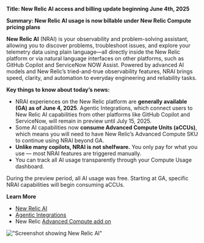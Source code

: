 **Title: New Relic AI access and billing update beginning June 4th, 2025**

**Summary: New Relic AI usage is now billable under New Relic Compute pricing plans**

**New Relic AI** (NRAI) is your observability and problem-solving assistant, allowing you to discover problems, troubleshoot issues, and explore your telemetry data using plain language—all directly inside the New Relic platform or via natural language interfaces on other platforms, such as GitHub Copilot and ServiceNow NOW Assist. Powered by advanced AI models and New Relic’s tried-and-true observability features, NRAI brings speed, clarity, and automation to everyday engineering and reliability tasks.

**Key things to know about today’s news:**

* NRAI experiences on the New Relic platform are **generally available (GA) as of June 4, 2025**. Agentic Integrations, which connect users to New Relic AI capabilities from other platforms like GitHub Copilot and ServiceNow, will remain in preview until July 15, 2025.  
* Some AI capabilities now **consume Advanced Compute Units (aCCUs)**, which means you will need to have New Relic’s Advanced Compute SKU to continue using NRAI beyond GA.  
* **Unlike many copilots, NRAI is not shelfware.** You only pay for what you use — most NRAI features are triggered manually.  
* You can track all AI usage transparently through your Compute Usage dashboard.

During the preview period, all AI usage was free. Starting at GA, specific NRAI capabilities will begin consuming aCCUs.

**Learn More**

* [New Relic AI](https://docs.newrelic.com/docs/agentic-ai/new-relic-ai/)  
* [Agentic Integrations](https://newrelic.com/platform/agentic-integrations)  
* New Relic [Advanced Compute add on](https://docs.newrelic.com/docs/accounts/accounts-billing/new-relic-one-pricing-billing/add-on-billing/)

!["Screenshot showing New Relic AI"](/images/nr-ai-1.webp "Screenshot showing New Relic AI")
